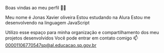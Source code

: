 Boas vindas ao meu perfil 💙💙

Meu nome é Jonas Xavier oliveira
Estou estudando na Alura
Estou me desenvolvendo na linguagem JavaScript

Utilizo esse espaço para minha organização e compartilhamento dos meu projetos desenvolvidos
Você pode entrar em contato comigo 📫
00001106770547sp@al.educacao.sp.gov.br

